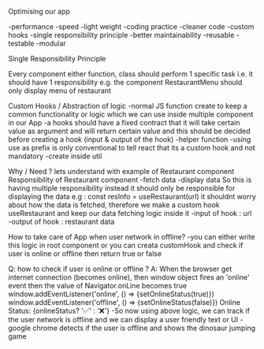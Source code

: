 Optimising our app

-performance
-speed
-light weight
-coding practice
-cleaner code
-custom hooks
-single responsibility principle
-better maintainability
-reusable
-testable
-modular

Single Responsibility Principle

Every component either function, class should perform 1 specific task i.e. it should have 1 responsibility
e.g. the component RestaurantMenu should only display menu of restaurant

Custom Hooks / Abstraction of logic
-normal JS function create to keep a common functionality or logic which we can use inside multiple component in our App
-a hooks should have a fixed contract that it will take certain value as argument and will return certain value and this should be decided before creating a hook (input & output of the hook)
-helper function
-using use as prefix is only conventional to tell react that its a custom hook and not mandatory
-create inside util

Why / Need ?
lets understand with example of Restaurant component
Responsibility of Restaurant component
-fetch data
-display data
So this is having multiple responsibility instead it should only be responsible for displaying the data
e.g : const resInfo = useRestaurant(url)
it shouldnt worry about how the data is fetched, therefore we make a custom hook useRestaurant and keep our data fetching logic inside it 
-input of hook : url
-output of hook : restaurant data

How to take care of App when user network in offline?
-you can either write this logic in root component or you can creata customHook and check if user is online or offline then return true or false 

Q: how to check if user is online or offline ?
A: When the browser get internet connection (becomes online), then window object fires an 'online' event
then the value of Navigator.onLine becomes true
    window.addEventListener('online', () => {setOnlineStatus(true)})
    window.addEventListener('offline', () => {setOnlineStatus(false)})
    Online Status: {onlineStatus? '✅' : '❌'}
-So now using above logic, we can track if the user network is offline and we can display a user friendly text or UI 
-google chrome detects if the user is offline and shows the dinosaur jumping game

